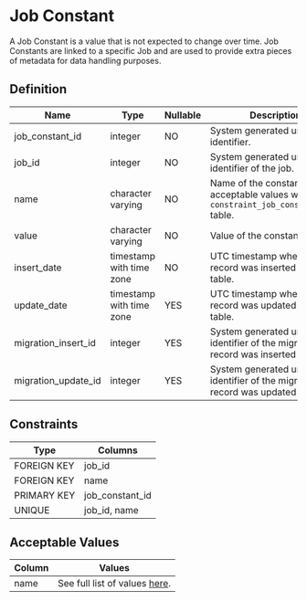 # Job Constant

A Job Constant is a value that is not expected to change over time. Job Constants are linked to a specific Job and are used to provide extra pieces of metadata for data handling purposes.

## Definition

<!-- definition -->
| Name                | Type                     | Nullable | Description                                                                                  |
| ------------------- | ------------------------ | -------- | -------------------------------------------------------------------------------------------- |
| job_constant_id     | integer                  | NO       | System generated unique identifier.                                                          |
| job_id              | integer                  | NO       | System generated unique identifier of the job.                                               |
| name                | character varying        | NO       | Name of the constant. See acceptable values within the `constraint_job_constant_name` table. |
| value               | character varying        | NO       | Value of the constant.                                                                       |
| insert_date         | timestamp with time zone | NO       | UTC timestamp when the record was inserted into the table.                                   |
| update_date         | timestamp with time zone | YES      | UTC timestamp when the record was updated into the table.                                    |
| migration_insert_id | integer                  | YES      | System generated unique identifier of the migration this record was inserted by.             |
| migration_update_id | integer                  | YES      | System generated unique identifier of the migration this record was updated by.              |
<!-- definitionstop -->

## Constraints

<!-- constraint -->
| Type        | Columns         |
| ----------- | --------------- |
| FOREIGN KEY | job_id          |
| FOREIGN KEY | name            |
| PRIMARY KEY | job_constant_id |
| UNIQUE      | job_id, name    |
<!-- constraintstop -->

## Acceptable Values

<!-- acceptablevalues -->
| Column | Values                                                                  |
| ------ | ----------------------------------------------------------------------- |
| name   | See full list of values [here](../../constraints/job_constant_name.md). |
<!-- acceptablevaluesstop -->
